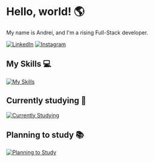 # Hello, world! 🌎

My name is Andrei, and I'm a rising Full-Stack developer.

[![LinkedIn](https://img.shields.io/badge/LinkedIn-0077B5?style=for-the-badge&logo=linkedin&logoColor=white)](https://www.linkedin.com/in/andrei-da-rosa-bacin-70762b220/)
[![Instagram](https://img.shields.io/badge/Instagram-E4405F?style=for-the-badge&logo=instagram&logoColor=white)](https://www.instagram.com/dreyydk/)

## My Skills 💻

[![My Skills](https://skillicons.dev/icons?i=html,css,js,ts,git,sass,bootstrap)](https://skillicons.dev)

## Currently studying 📖

[![Currently Studying](https://skillicons.dev/icons?i=react)](https://skillicons.dev)

## Planning to study 📚

[![Planning to Study](https://skillicons.dev/icons?i=nextjs,nodejs,mongodb)](https://skillicons.dev)
